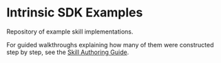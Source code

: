# Intrinsic SDK Examples

Repository of example skill implementations.

For guided walkthroughs explaining how many of them were constructed step by step, see the [Skill Authoring Guide](https://developers.intrinsic.ai/guides/skill_authoring/setup_dev_environment).
